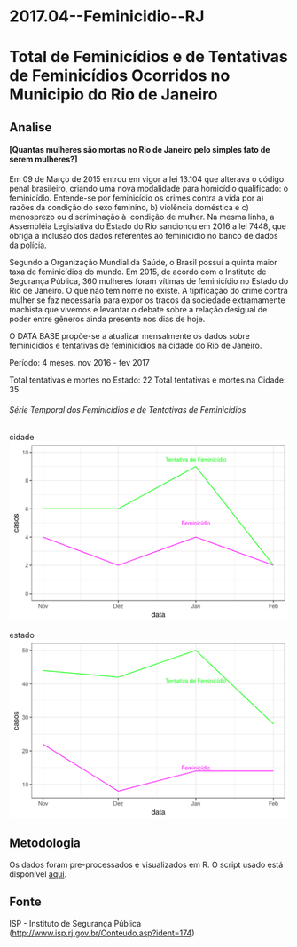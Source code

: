 # 2017.04--Feminicidio--RJ

# Total de Feminicídios e de Tentativas de Feminicídios Ocorridos no Municipio do Rio de Janeiro

## Analise
#### [Quantas mulheres são mortas no Rio de Janeiro pelo simples fato de serem mulheres?]


Em 09 de Março de 2015 entrou em vigor a lei 13.104 que alterava o código penal brasileiro, criando uma nova modalidade para homicídio qualificado: o feminicídio. Entende-se por feminicídio os crimes contra a vida por a) razões da condição do sexo feminino, b) violência doméstica e c) menosprezo ou discriminação à  condição de mulher. Na mesma linha, a Assembléia Legislativa do Estado do Rio sancionou em 2016 a lei 7448, que obriga a inclusão dos dados referentes ao feminicídio no banco de dados da polícia. 

Segundo a Organização Mundial da Saúde, o Brasil possuí a quinta maior taxa de feminicídios do mundo. Em 2015, de acordo com o Instituto de Segurança Pública, 360 mulheres foram vítimas de feminicídio no Estado do Rio de Janeiro. O que não tem nome no existe. A tipificação do crime contra mulher se faz necessária para expor os traços da sociedade extramamente machista que vivemos e levantar o debate sobre a relação desigual de poder entre gêneros ainda presente nos dias de hoje. 

O DATA BASE propõe-se a atualizar mensalmente os dados sobre feminicídios e tentativas de feminicídios na cidade do Rio de Janeiro.   

Período: 4 meses. nov 2016 - fev 2017

Total tentativas e mortes no Estado: 22
Total tentativas e mortes na Cidade: 35


###### Série Temporal dos Feminicídios e de Tentativas de Feminicídios

cidade
![alt text](plots_raw/feminicidio_rio.png)

estado
![alt text](plots_raw/feminicidio_rj.png)




## Metodologia

Os dados foram pre-processados e visualizados em R. 
O script usado está disponível [aqui](https://github.com/database-RJ/Feminicidio---RJ/blob/master/feminicidio.R).

## Fonte

ISP - Instituto de Segurança Pública (http://www.isp.rj.gov.br/Conteudo.asp?ident=174)
